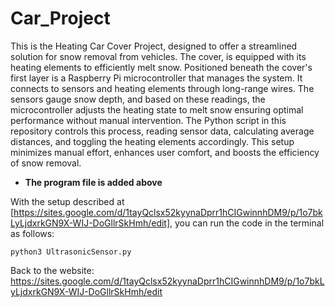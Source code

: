 # Car_Project


This is the Heating Car Cover Project, designed to offer a streamlined solution for snow removal from vehicles. The cover, is equipped with its heating elements to efficiently melt snow. Positioned beneath the cover's first layer is a Raspberry Pi microcontroller that manages the system. It connects to sensors and heating elements through long-range wires. The sensors gauge snow depth, and based on these readings, the microcontroller adjusts the heating state to melt snow ensuring optimal performance without manual intervention. The Python script in this repository controls this process, reading sensor data, calculating average distances, and toggling the heating elements accordingly. This setup minimizes manual effort, enhances user comfort, and boosts the efficiency of snow removal.
- **The program file is added above**

With the setup described at [https://sites.google.com/d/1tayQclsx52kyynaDprr1hCIGwinnhDM9/p/1o7bkLyLjdxrkGN9X-WIJ-DoGllrSkHmh/edit], you can  run the code in the terminal as follows:
```shell
python3 UltrasonicSensor.py
```

Back to the website: https://sites.google.com/d/1tayQclsx52kyynaDprr1hCIGwinnhDM9/p/1o7bkLyLjdxrkGN9X-WIJ-DoGllrSkHmh/edit
